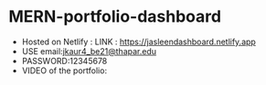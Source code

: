 # MERN-portfolio-dashboard
* Hosted on Netlify : LINK : https://jasleendashboard.netlify.app
* USE email:jkaur4_be21@thapar.edu
* PASSWORD:12345678
* VIDEO of the portfolio:

 
